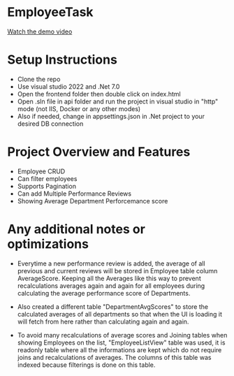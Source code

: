 # EmployeeTask
[Watch the demo video](https://youtu.be/KP-Ml1q9pOk)

# Setup Instructions

- Clone the repo
- Use visual studio 2022 and .Net 7.0
- Open the frontend folder then double click on index.html 
- Open .sln file in api folder and run the project in visual studio in "http" mode (not IIS, Docker or any other modes)
- Also if needed, change in appsettings.json in .Net project to your desired DB connection

# Project Overview and Features

- Employee CRUD
- Can filter employees
- Supports Pagination 
- Can add Multiple Performance Reviews 
- Showing Average Department Perforcemance score

# Any additional notes or optimizations
- Everytime a new performance review is added, the average of all previous and current reviews will be stored in Employee table column AverageScore. Keeping all the Averages like this way to prevent recalculations averages again and again for all employees during calculating the average performance score of Departments.

- Also created a different table "DepartmentAvgScores" to store the calculated averages of all departments so that when the UI is loading it will fetch from here rather than calculating again and again.

- To avoid many recalculations of average scores and Joining tables when showing Employees on the list, "EmployeeListView" table was used, it is readonly table where all the informations are kept which do not require joins and recalculations of averages. The columns of this table was indexed because filterings is done on this table.



